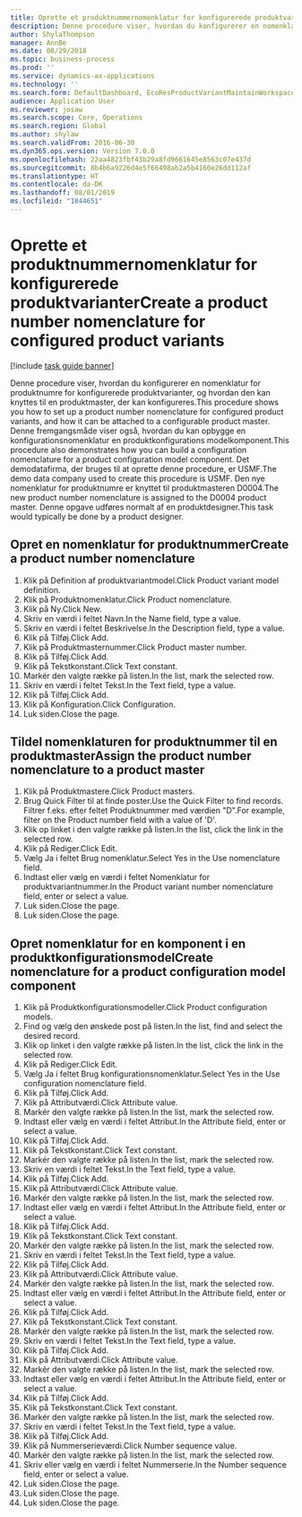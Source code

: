 ```yaml
---
title: Oprette et produktnummernomenklatur for konfigurerede produktvarianter
description: Denne procedure viser, hvordan du konfigurerer en nomenklatur for produktnumre for konfigurerede produktvarianter, og hvordan den kan knyttes til en produktmaster, der kan konfigureres.
author: ShylaThompson
manager: AnnBe
ms.date: 08/29/2018
ms.topic: business-process
ms.prod: ''
ms.service: dynamics-ax-applications
ms.technology: ''
ms.search.form: DefaultDashboard, EcoResProductVariantMaintainWorkspace, EcoResNomenclature, EcoResProductListPage, EcoResProductDetails, PCProductConfigurationModelListPage, PCProductConfigurationModelDetails
audience: Application User
ms.reviewer: josaw
ms.search.scope: Core, Operations
ms.search.region: Global
ms.author: shylaw
ms.search.validFrom: 2016-06-30
ms.dyn365.ops.version: Version 7.0.0
ms.openlocfilehash: 22aa4823fbf43b29a8fd9661645e8563c07e437d
ms.sourcegitcommit: 8b4b6a9226d4e5f66498ab2a5b4160e26dd112af
ms.translationtype: HT
ms.contentlocale: da-DK
ms.lasthandoff: 08/01/2019
ms.locfileid: "1844651"
---
```

# <a name="create-a-product-number-nomenclature-for-configured-product-variants"></a><span data-ttu-id="86f4d-103">Oprette et produktnummernomenklatur for konfigurerede produktvarianter</span><span class="sxs-lookup"><span data-stu-id="86f4d-103">Create a product number nomenclature for configured product variants</span></span>

[!include [task guide banner](../../includes/task-guide-banner.md)]

<span data-ttu-id="86f4d-104">Denne procedure viser, hvordan du konfigurerer en nomenklatur for produktnumre for konfigurerede produktvarianter, og hvordan den kan knyttes til en produktmaster, der kan konfigureres.</span><span class="sxs-lookup"><span data-stu-id="86f4d-104">This procedure shows you how to set up a product number nomenclature for configured product variants, and how it can be attached to a configurable product master.</span></span> <span data-ttu-id="86f4d-105">Denne fremgangsmåde viser også, hvordan du kan opbygge en konfigurationsnomenklatur en produktkonfigurations modelkomponent.</span><span class="sxs-lookup"><span data-stu-id="86f4d-105">This procedure also demonstrates how you can build a configuration nomenclature for a product configuration model component.</span></span> <span data-ttu-id="86f4d-106">Det demodatafirma, der bruges til at oprette denne procedure, er USMF.</span><span class="sxs-lookup"><span data-stu-id="86f4d-106">The demo data company used to create this procedure is USMF.</span></span> <span data-ttu-id="86f4d-107">Den nye nomenklatur for produktnumre er knyttet til produktmasteren D0004.</span><span class="sxs-lookup"><span data-stu-id="86f4d-107">The new product number nomenclature is assigned to the D0004 product master.</span></span> <span data-ttu-id="86f4d-108">Denne opgave udføres normalt af en produktdesigner.</span><span class="sxs-lookup"><span data-stu-id="86f4d-108">This task would typically be done by a product designer.</span></span>


## <a name="create-a-product-number-nomenclature"></a><span data-ttu-id="86f4d-109">Opret en nomenklatur for produktnummer</span><span class="sxs-lookup"><span data-stu-id="86f4d-109">Create a product number nomenclature</span></span>
1. <span data-ttu-id="86f4d-110">Klik på Definition af produktvariantmodel.</span><span class="sxs-lookup"><span data-stu-id="86f4d-110">Click Product variant model definition.</span></span>
2. <span data-ttu-id="86f4d-111">Klik på Produktnomenklatur.</span><span class="sxs-lookup"><span data-stu-id="86f4d-111">Click Product nomenclature.</span></span>
3. <span data-ttu-id="86f4d-112">Klik på Ny.</span><span class="sxs-lookup"><span data-stu-id="86f4d-112">Click New.</span></span>
4. <span data-ttu-id="86f4d-113">Skriv en værdi i feltet Navn.</span><span class="sxs-lookup"><span data-stu-id="86f4d-113">In the Name field, type a value.</span></span>
5. <span data-ttu-id="86f4d-114">Skriv en værdi i feltet Beskrivelse.</span><span class="sxs-lookup"><span data-stu-id="86f4d-114">In the Description field, type a value.</span></span>
6. <span data-ttu-id="86f4d-115">Klik på Tilføj.</span><span class="sxs-lookup"><span data-stu-id="86f4d-115">Click Add.</span></span>
7. <span data-ttu-id="86f4d-116">Klik på Produktmasternummer.</span><span class="sxs-lookup"><span data-stu-id="86f4d-116">Click Product master number.</span></span>
8. <span data-ttu-id="86f4d-117">Klik på Tilføj.</span><span class="sxs-lookup"><span data-stu-id="86f4d-117">Click Add.</span></span>
9. <span data-ttu-id="86f4d-118">Klik på Tekstkonstant.</span><span class="sxs-lookup"><span data-stu-id="86f4d-118">Click Text constant.</span></span>
10. <span data-ttu-id="86f4d-119">Markér den valgte række på listen.</span><span class="sxs-lookup"><span data-stu-id="86f4d-119">In the list, mark the selected row.</span></span>
11. <span data-ttu-id="86f4d-120">Skriv en værdi i feltet Tekst.</span><span class="sxs-lookup"><span data-stu-id="86f4d-120">In the Text field, type a value.</span></span>
12. <span data-ttu-id="86f4d-121">Klik på Tilføj.</span><span class="sxs-lookup"><span data-stu-id="86f4d-121">Click Add.</span></span>
13. <span data-ttu-id="86f4d-122">Klik på Konfiguration.</span><span class="sxs-lookup"><span data-stu-id="86f4d-122">Click Configuration.</span></span>
14. <span data-ttu-id="86f4d-123">Luk siden.</span><span class="sxs-lookup"><span data-stu-id="86f4d-123">Close the page.</span></span>

## <a name="assign-the-product-number-nomenclature-to-a-product-master"></a><span data-ttu-id="86f4d-124">Tildel nomenklaturen for produktnummer til en produktmaster</span><span class="sxs-lookup"><span data-stu-id="86f4d-124">Assign the product number nomenclature to a product master</span></span>
1. <span data-ttu-id="86f4d-125">Klik på Produktmastere.</span><span class="sxs-lookup"><span data-stu-id="86f4d-125">Click Product masters.</span></span>
2. <span data-ttu-id="86f4d-126">Brug Quick Filter til at finde poster.</span><span class="sxs-lookup"><span data-stu-id="86f4d-126">Use the Quick Filter to find records.</span></span> <span data-ttu-id="86f4d-127">Filtrer f.eks. efter feltet Produktnummer med værdien "D".</span><span class="sxs-lookup"><span data-stu-id="86f4d-127">For example, filter on the Product number field with a value of 'D'.</span></span>
3. <span data-ttu-id="86f4d-128">Klik op linket i den valgte række på listen.</span><span class="sxs-lookup"><span data-stu-id="86f4d-128">In the list, click the link in the selected row.</span></span>
4. <span data-ttu-id="86f4d-129">Klik på Rediger.</span><span class="sxs-lookup"><span data-stu-id="86f4d-129">Click Edit.</span></span>
5. <span data-ttu-id="86f4d-130">Vælg Ja i feltet Brug nomenklatur.</span><span class="sxs-lookup"><span data-stu-id="86f4d-130">Select Yes in the Use nomenclature field.</span></span>
6. <span data-ttu-id="86f4d-131">Indtast eller vælg en værdi i feltet Nomenklatur for produktvariantnummer.</span><span class="sxs-lookup"><span data-stu-id="86f4d-131">In the Product variant number nomenclature field, enter or select a value.</span></span>
7. <span data-ttu-id="86f4d-132">Luk siden.</span><span class="sxs-lookup"><span data-stu-id="86f4d-132">Close the page.</span></span>
8. <span data-ttu-id="86f4d-133">Luk siden.</span><span class="sxs-lookup"><span data-stu-id="86f4d-133">Close the page.</span></span>

## <a name="create-nomenclature-for-a-product-configuration-model-component"></a><span data-ttu-id="86f4d-134">Opret nomenklatur for en komponent i en produktkonfigurationsmodel</span><span class="sxs-lookup"><span data-stu-id="86f4d-134">Create nomenclature for a product configuration model component</span></span>
1. <span data-ttu-id="86f4d-135">Klik på Produktkonfigurationsmodeller.</span><span class="sxs-lookup"><span data-stu-id="86f4d-135">Click Product configuration models.</span></span>
2. <span data-ttu-id="86f4d-136">Find og vælg den ønskede post på listen.</span><span class="sxs-lookup"><span data-stu-id="86f4d-136">In the list, find and select the desired record.</span></span>
3. <span data-ttu-id="86f4d-137">Klik op linket i den valgte række på listen.</span><span class="sxs-lookup"><span data-stu-id="86f4d-137">In the list, click the link in the selected row.</span></span>
4. <span data-ttu-id="86f4d-138">Klik på Rediger.</span><span class="sxs-lookup"><span data-stu-id="86f4d-138">Click Edit.</span></span>
5. <span data-ttu-id="86f4d-139">Vælg Ja i feltet Brug konfigurationsnomenklatur.</span><span class="sxs-lookup"><span data-stu-id="86f4d-139">Select Yes in the Use configuration nomenclature field.</span></span>
6. <span data-ttu-id="86f4d-140">Klik på Tilføj.</span><span class="sxs-lookup"><span data-stu-id="86f4d-140">Click Add.</span></span>
7. <span data-ttu-id="86f4d-141">Klik på Attributværdi.</span><span class="sxs-lookup"><span data-stu-id="86f4d-141">Click Attribute value.</span></span>
8. <span data-ttu-id="86f4d-142">Markér den valgte række på listen.</span><span class="sxs-lookup"><span data-stu-id="86f4d-142">In the list, mark the selected row.</span></span>
9. <span data-ttu-id="86f4d-143">Indtast eller vælg en værdi i feltet Attribut.</span><span class="sxs-lookup"><span data-stu-id="86f4d-143">In the Attribute field, enter or select a value.</span></span>
10. <span data-ttu-id="86f4d-144">Klik på Tilføj.</span><span class="sxs-lookup"><span data-stu-id="86f4d-144">Click Add.</span></span>
11. <span data-ttu-id="86f4d-145">Klik på Tekstkonstant.</span><span class="sxs-lookup"><span data-stu-id="86f4d-145">Click Text constant.</span></span>
12. <span data-ttu-id="86f4d-146">Markér den valgte række på listen.</span><span class="sxs-lookup"><span data-stu-id="86f4d-146">In the list, mark the selected row.</span></span>
13. <span data-ttu-id="86f4d-147">Skriv en værdi i feltet Tekst.</span><span class="sxs-lookup"><span data-stu-id="86f4d-147">In the Text field, type a value.</span></span>
14. <span data-ttu-id="86f4d-148">Klik på Tilføj.</span><span class="sxs-lookup"><span data-stu-id="86f4d-148">Click Add.</span></span>
15. <span data-ttu-id="86f4d-149">Klik på Attributværdi.</span><span class="sxs-lookup"><span data-stu-id="86f4d-149">Click Attribute value.</span></span>
16. <span data-ttu-id="86f4d-150">Markér den valgte række på listen.</span><span class="sxs-lookup"><span data-stu-id="86f4d-150">In the list, mark the selected row.</span></span>
17. <span data-ttu-id="86f4d-151">Indtast eller vælg en værdi i feltet Attribut.</span><span class="sxs-lookup"><span data-stu-id="86f4d-151">In the Attribute field, enter or select a value.</span></span>
18. <span data-ttu-id="86f4d-152">Klik på Tilføj.</span><span class="sxs-lookup"><span data-stu-id="86f4d-152">Click Add.</span></span>
19. <span data-ttu-id="86f4d-153">Klik på Tekstkonstant.</span><span class="sxs-lookup"><span data-stu-id="86f4d-153">Click Text constant.</span></span>
20. <span data-ttu-id="86f4d-154">Markér den valgte række på listen.</span><span class="sxs-lookup"><span data-stu-id="86f4d-154">In the list, mark the selected row.</span></span>
21. <span data-ttu-id="86f4d-155">Skriv en værdi i feltet Tekst.</span><span class="sxs-lookup"><span data-stu-id="86f4d-155">In the Text field, type a value.</span></span>
22. <span data-ttu-id="86f4d-156">Klik på Tilføj.</span><span class="sxs-lookup"><span data-stu-id="86f4d-156">Click Add.</span></span>
23. <span data-ttu-id="86f4d-157">Klik på Attributværdi.</span><span class="sxs-lookup"><span data-stu-id="86f4d-157">Click Attribute value.</span></span>
24. <span data-ttu-id="86f4d-158">Markér den valgte række på listen.</span><span class="sxs-lookup"><span data-stu-id="86f4d-158">In the list, mark the selected row.</span></span>
25. <span data-ttu-id="86f4d-159">Indtast eller vælg en værdi i feltet Attribut.</span><span class="sxs-lookup"><span data-stu-id="86f4d-159">In the Attribute field, enter or select a value.</span></span>
26. <span data-ttu-id="86f4d-160">Klik på Tilføj.</span><span class="sxs-lookup"><span data-stu-id="86f4d-160">Click Add.</span></span>
27. <span data-ttu-id="86f4d-161">Klik på Tekstkonstant.</span><span class="sxs-lookup"><span data-stu-id="86f4d-161">Click Text constant.</span></span>
28. <span data-ttu-id="86f4d-162">Markér den valgte række på listen.</span><span class="sxs-lookup"><span data-stu-id="86f4d-162">In the list, mark the selected row.</span></span>
29. <span data-ttu-id="86f4d-163">Skriv en værdi i feltet Tekst.</span><span class="sxs-lookup"><span data-stu-id="86f4d-163">In the Text field, type a value.</span></span>
30. <span data-ttu-id="86f4d-164">Klik på Tilføj.</span><span class="sxs-lookup"><span data-stu-id="86f4d-164">Click Add.</span></span>
31. <span data-ttu-id="86f4d-165">Klik på Attributværdi.</span><span class="sxs-lookup"><span data-stu-id="86f4d-165">Click Attribute value.</span></span>
32. <span data-ttu-id="86f4d-166">Markér den valgte række på listen.</span><span class="sxs-lookup"><span data-stu-id="86f4d-166">In the list, mark the selected row.</span></span>
33. <span data-ttu-id="86f4d-167">Indtast eller vælg en værdi i feltet Attribut.</span><span class="sxs-lookup"><span data-stu-id="86f4d-167">In the Attribute field, enter or select a value.</span></span>
34. <span data-ttu-id="86f4d-168">Klik på Tilføj.</span><span class="sxs-lookup"><span data-stu-id="86f4d-168">Click Add.</span></span>
35. <span data-ttu-id="86f4d-169">Klik på Tekstkonstant.</span><span class="sxs-lookup"><span data-stu-id="86f4d-169">Click Text constant.</span></span>
36. <span data-ttu-id="86f4d-170">Markér den valgte række på listen.</span><span class="sxs-lookup"><span data-stu-id="86f4d-170">In the list, mark the selected row.</span></span>
37. <span data-ttu-id="86f4d-171">Skriv en værdi i feltet Tekst.</span><span class="sxs-lookup"><span data-stu-id="86f4d-171">In the Text field, type a value.</span></span>
38. <span data-ttu-id="86f4d-172">Klik på Tilføj.</span><span class="sxs-lookup"><span data-stu-id="86f4d-172">Click Add.</span></span>
39. <span data-ttu-id="86f4d-173">Klik på Nummerserieværdi.</span><span class="sxs-lookup"><span data-stu-id="86f4d-173">Click Number sequence value.</span></span>
40. <span data-ttu-id="86f4d-174">Markér den valgte række på listen.</span><span class="sxs-lookup"><span data-stu-id="86f4d-174">In the list, mark the selected row.</span></span>
41. <span data-ttu-id="86f4d-175">Skriv eller vælg en værdi i feltet Nummerserie.</span><span class="sxs-lookup"><span data-stu-id="86f4d-175">In the Number sequence field, enter or select a value.</span></span>
42. <span data-ttu-id="86f4d-176">Luk siden.</span><span class="sxs-lookup"><span data-stu-id="86f4d-176">Close the page.</span></span>
43. <span data-ttu-id="86f4d-177">Luk siden.</span><span class="sxs-lookup"><span data-stu-id="86f4d-177">Close the page.</span></span>
44. <span data-ttu-id="86f4d-178">Luk siden.</span><span class="sxs-lookup"><span data-stu-id="86f4d-178">Close the page.</span></span>

